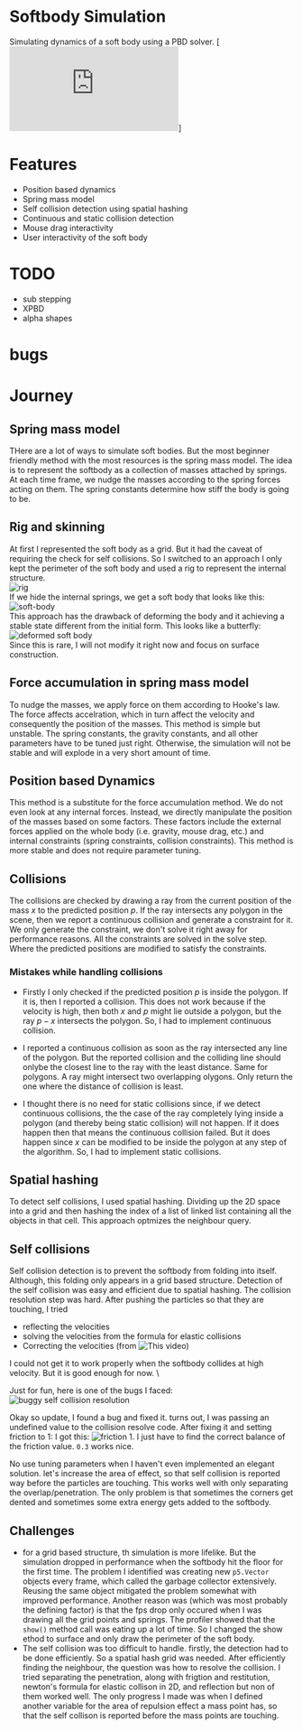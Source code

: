 # Softbody Simulation
Simulating dynamics of a soft body using  a PBD solver. [![paper Muller et al. (2006)](https://matthias-research.github.io/pages/publications/posBasedDyn.pdf)]
# Features
- Position based dynamics
- Spring mass model
- Self collision detection using spatial hashing
- Continuous and static collision detection
- Mouse drag interactivity
- User interactivity of the soft body

# TODO
- sub stepping
- XPBD
- alpha shapes

# bugs

# Journey
## Spring mass model
THere are a lot of ways to simulate soft bodies. But the most beginner friendly method with the most resources is the spring mass model. The idea is to represent the softbody as a collection of masses attached by springs. At each time frame, we nudge the masses according to the spring forces acting on them. The spring constants determine how stiff the body is going to be.

## Rig and skinning
At first I represented the soft body as a grid. But it had the caveat of requiring the check for self collisions. So I switched to an approach I only kept the perimeter of the soft body and used a rig to represent the internal structure. \
![rig](./assets/img/softbody-rig.jpg) \
If we hide the internal springs, we get a soft body that looks like this: \
![soft-body](./assets/img/softbody-point-mass.jpg) \
This approach has the drawback of deforming the body and it achieving a stable state different from the initial form. This looks like a butterfly: \
![deformed soft body](./assets/img/upside-down-butterfly.jpg) \
Since this is rare, I will not modify it right now and focus on surface construction.

## Force accumulation in spring mass model
To nudge the masses, we apply force on them according to Hooke's law. The force affects accelration, which in turn affect the velocity and consequently the position of the masses. This method is simple but unstable. The spring constants, the gravity constants, and all other parameters have to be tuned just right. Otherwise, the simulation will not be stable and will explode in a very short amount of time.

## Position based Dynamics
This method is a substitute for the force accumulation method. We do not even look at any internal forces. Instead, we directly manipulate the position of the masses based on some factors. These factors include the external forces applied on the whole body (i.e. gravity, mouse drag, etc.) and internal constraints (spring constraints, collision constraints). This method is more stable and does not require parameter tuning.

## Collisions
The collisions are checked by drawing a ray from the current position of the mass $x$ to the predicted position $p$. If the ray intersects any polygon in the scene, then we report a continuous collision and generate a constraint for it. We only generate the constraint, we don't solve it right away for performance reasons. All the constraints are solved in the solve step. Where the predicted positions are modified to satisfy the constraints. 

### Mistakes while handling collisions
- Firstly I only checked if the predicted position $p$ is inside the polygon. If it is, then I reported a collision. This does not work because if the velocity is high, then both $x$ and $p$ might lie outside a polygon, but the ray $p-x$ intersects the polygon. So, I had to implement continuous collision.

- I reported a continuous collision as soon as the ray intersected any line of the polygon. But the reported collision and the colliding line should onlybe the closest line to the ray with the least distance. Same for polygons. A ray might intersect two overlapping olygons. Only return the one where the distance of collision is least.

- I thought there is no need for static collisions since, if we detect continuous collisions, the the case of the ray completely lying inside a polygon (and thereby being static collision) will not happen. If it does happen then that means the continuous collision failed. But it does happen since $x$ can be modified to be inside the polygon at any step of the algorithm. So, I had to implement static collisions.

## Spatial hashing
To detect self collisions, I used spatial hashing. Dividing up the 2D space into a grid and then hashing the index of a list of linked list containing all the objects in that cell. This approach optmizes the neighbour query.

## Self collisions
Self collision detection is to prevent the softbody from folding into itself. Although, this folding only appears in a grid based structure. Detection of the self collision was easy and efficient due to spatial hashing. The collision resolution step was hard. After pushing the particles so that they are touching, I tried
- reflecting the velocities 
- solving the velocities from the formula for elastic collisions
- Correcting the velocities (from ![This video](https://www.youtube.com/watch?v=XY3dLpgOk4Q))

I could not get it to work properly when the softbody collides at high velocity. But it is good enough for now. \

Just for fun, here is one of the bugs I faced:\
![buggy self collision resolution](./assets/gif/self-collision-fail-1.gif)

Okay so update, I found a bug and fixed it. turns out, I was passing an undefined value to the collision resolve code. After fixing it and setting friction to 1: I got this:
![friction 1](./assets/gif/self%20colision%20bug%20fix%20friction%201.gif). I just have to find the correct balance of the friction value. `0.3` works nice.

No use tuning parameters when I haven't even implemented an elegant solution. let's increase the area of effect, so that self collision is reported way before the particles are touching. This works well with only separating the overlap/penetration. The only problem is that sometimes the corners get dented and sometimes some extra energy gets added to the softbody.

## Challenges
- for a grid based structure, th simulation is more lifelike. But the simulation dropped in performance when the softbody hit the floor for the first time. The problem I identified was creating new `p5.Vector` objects every frame, which called the garbage collector extensively. Reusing the same object mitigated the problem somewhat with improved performance. Another reason was (which was most probably the defining factor) is that the fps drop only occured when I was drawing all the grid points and springs. The profiler showed that the `show()` method call was eating up a lot of time. So I changed the show ethod to surface and only draw the perimeter of the soft body. 
- The self collision was too difficult to handle. firstly, the detection had to be done efficiently. So a spatial hash grid was needed. After efficiently finding the neighbour, the question was how to resolve the collision. I tried separating the penetration, along with frigtion and restitution, newton's formula for elastic collison in 2D, and reflection but non of them worked well. The only progress I made was when I defined another variable for the area of repulsion effect a mass point has, so that the self collison is reported before the mass points are touching.  



